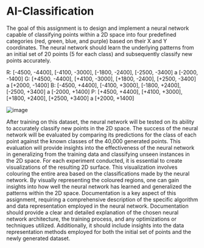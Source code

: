 # AI-Classification

The goal of this assignment is to design and implement a neural network capable of classifying points within a 2D space into four predefined categories (red, green, blue, and purple) based on their X and Y coordinates.
The neural network should learn the underlying patterns from an initial set of 20 points (5 for each class) and subsequently classify new points accurately.

R: [-4500, -4400], [-4100, -3000], [-1800, -2400], [-2500, -3400] a [-2000, -1400] 
G: [+4500, -4400], [+4100, -3000], [+1800, -2400], [+2500, -3400] a [+2000, -1400] 
B: [-4500, +4400], [-4100, +3000], [-1800, +2400], [-2500, +3400] a [-2000, +1400] 
P: [+4500, +4400], [+4100, +3000], [+1800, +2400], [+2500, +3400] a [+2000, +1400]

![image](https://github.com/user-attachments/assets/e30488a1-c1e6-4efa-829b-8240cd9d5215)


After training on this dataset, the neural network will be tested on its ability to accurately classify new points in the 2D space. The success of the neural network will be evaluated by comparing its predictions for the class of each point against the known classes of the 40,000 generated points. This evaluation will provide insights into the effectiveness of the neural network in generalizing from the training data and classifying unseen instances in the 2D space.
For each experiment conducted, it is essential to create visualizations of the resulting 2D surface. This visualization involves colouring the entire area based on the classifications made by the neural network. By visually representing the coloured regions, one can gain insights into how well the neural network has learned and generalized the patterns within the 2D space.
Documentation is a key aspect of this assignment, requiring a comprehensive description of the specific algorithm and data representation employed in the neural network. Documentation should provide a clear and detailed explanation of the chosen neural network architecture, the training process, and any optimizations or techniques utilized. Additionally, it should include insights into the data representation methods employed for both the initial set of points and the newly generated dataset.
